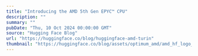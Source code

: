 ```yaml
---
title: "Introducing the AMD 5th Gen EPYC™ CPU"
description: ""
summary: ""
pubDate: "Thu, 10 Oct 2024 00:00:00 GMT"
source: "Hugging Face Blog"
url: "https://huggingface.co/blog/huggingface-amd-turin"
thumbnail: "https://huggingface.co/blog/assets/optimum_amd/amd_hf_logo_fixed.png"
---
```


